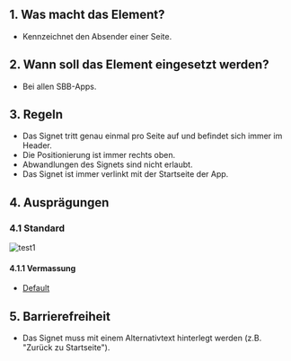 ## 1. Was macht das Element?
*   Kennzeichnet den Absender einer Seite.

## 2. Wann soll das Element eingesetzt werden?
*   Bei allen SBB-Apps.

## 3. Regeln
*   Das Signet tritt genau einmal pro Seite auf und befindet sich immer im Header.
*   Die Positionierung ist immer rechts oben.
*   Abwandlungen des Signets sind nicht erlaubt.
*   Das Signet ist immer verlinkt mit der Startseite der App.

## 4. Ausprägungen

### 4.1 Standard
![test1](https://raw.githubusercontent.com/sbb-design-systems/sbb-design-system/master/mobile/elements/brand/images/ME04_Signet.png 'class: image, title: Test2')


#### 4.1.1 Vermassung
*   [Default](https://sbb.invisionapp.com/d/main#/console/14051805/313166952/inspect)

## 5. Barrierefreiheit
* Das Signet muss mit einem Alternativtext hinterlegt werden (z.B. "Zurück zu Startseite").